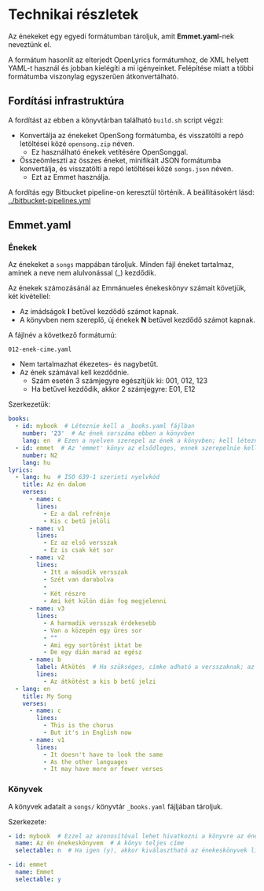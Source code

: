 # Technikai részletek
Az énekeket egy egyedi formátumban tároljuk, amit **Emmet.yaml**-nek neveztünk el.

A formátum hasonlít az elterjedt OpenLyrics formátumhoz, de XML helyett YAML-t használ és jobban kielégíti a mi igényeinket. Felépítése miatt a többi formátumba viszonylag egyszerűen átkonvertálható.

## Fordítási infrastruktúra
A fordítást az ebben a könyvtárban található `build.sh` script végzi:

* Konvertálja az énekeket OpenSong formátumba, és visszatölti a repó letöltései közé `opensong.zip` néven.
    * Ez használható énekek vetítésére OpenSonggal.
* Összeömleszti az összes éneket, minifikált JSON formátumba konvertálja, és visszatölti a repó letöltései közé `songs.json` néven.
    * Ezt az Emmet használja.

A fordítás egy Bitbucket pipeline-on keresztül történik. A beállításokért lásd: [../bitbucket-pipelines.yml](../bitbucket-pipelines.yml)

## Emmet.yaml

### Énekek
Az énekeket a `songs` mappában tároljuk. Minden fájl éneket tartalmaz, aminek a neve nem alulvonással (_) kezdődik.

Az énekek számozásánál az Emmánueles énekeskönyv számait követjük, két kivétellel:

* Az imádságok **I** betűvel kezdődő számot kapnak.
* A könyvben nem szereplő, új énekek **N** betűvel kezdődő számot kapnak.

A fájlnév a következő formátumú:
```
012-enek-cime.yaml
```
* Nem tartalmazhat ékezetes- és nagybetűt.
* Az ének számával kell kezdődnie.
    * Szám esetén 3 számjegyre egészítjük ki: 001, 012, 123
    * Ha betűvel kezdődik, akkor 2 számjegyre: E01, E12

Szerkezetük:

```yaml
books:
  - id: mybook  # Léteznie kell a _books.yaml fájlban
    number: '23'  # Az ének sorszáma ebben a könyvben
    lang: en  # Ezen a nyelven szerepel az ének a könyvben; kell léteznie egy ilyen nyelvű dalszövegnek lentebb
  - id: emmet  # Az 'emmet' könyv az elsődleges, ennek szerepelnie kell a fájlban
    number: N2
    lang: hu
lyrics:
  - lang: hu  # ISO 639-1 szerinti nyelvkód
    title: Az én dalom
    verses:
      - name: c
        lines:
          - Ez a dal refrénje
          - Kis c betű jelöli
      - name: v1
        lines:
          - Ez az első versszak
          - Ez is csak két sor
      - name: v2
        lines:
          - Itt a második versszak
          - Szét van darabolva
          -
          - Két részre
          - Ami két külön dián fog megjelenni
      - name: v3
        lines:
          - A harmadik versszak érdekesebb
          - Van a közepén egy üres sor
          - ""
          - Ami egy sortörést iktat be
          - De egy dián marad az egész
      - name: b
        label: Átkötés  # Ha szükséges, címke adható a versszaknak; az Emmetben ez a versszak tetején jelenik meg
        lines:
          - Az átkötést a kis b betű jelzi
  - lang: en
    title: My Song
    verses:
      - name: c
        lines:
          - This is the chorus
          - But it's in English now
      - name: v1
        lines:
          - It doesn't have to look the same
          - As the other languages
          - It may have more or fewer verses
```

### Könyvek
A könyvek adatait a `songs/` könyvtár `_books.yaml` fájljában tároljuk.

Szerkezete:

```yaml
- id: mybook  # Ezzel az azonosítóval lehet hivatkozni a könyvre az énekeknél
  name: Az én énekeskönyvem  # A könyv teljes címe
  selectable: n  # Ha igen (y), akkor kiválasztható az énekeskönyvek listájában. Egyébként csak az énekek adatlapján jelenik meg.

- id: emmet
  name: Emmet
  selectable: y
```